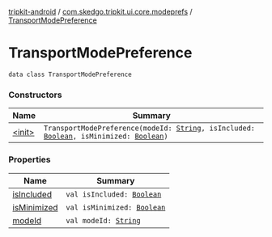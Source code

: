 [tripkit-android](../../index.md) / [com.skedgo.tripkit.ui.core.modeprefs](../index.md) / [TransportModePreference](./index.md)

# TransportModePreference

`data class TransportModePreference`

### Constructors

| Name | Summary |
|---|---|
| [&lt;init&gt;](-init-.md) | `TransportModePreference(modeId: `[`String`](https://kotlinlang.org/api/latest/jvm/stdlib/kotlin/-string/index.html)`, isIncluded: `[`Boolean`](https://kotlinlang.org/api/latest/jvm/stdlib/kotlin/-boolean/index.html)`, isMinimized: `[`Boolean`](https://kotlinlang.org/api/latest/jvm/stdlib/kotlin/-boolean/index.html)`)` |

### Properties

| Name | Summary |
|---|---|
| [isIncluded](is-included.md) | `val isIncluded: `[`Boolean`](https://kotlinlang.org/api/latest/jvm/stdlib/kotlin/-boolean/index.html) |
| [isMinimized](is-minimized.md) | `val isMinimized: `[`Boolean`](https://kotlinlang.org/api/latest/jvm/stdlib/kotlin/-boolean/index.html) |
| [modeId](mode-id.md) | `val modeId: `[`String`](https://kotlinlang.org/api/latest/jvm/stdlib/kotlin/-string/index.html) |

